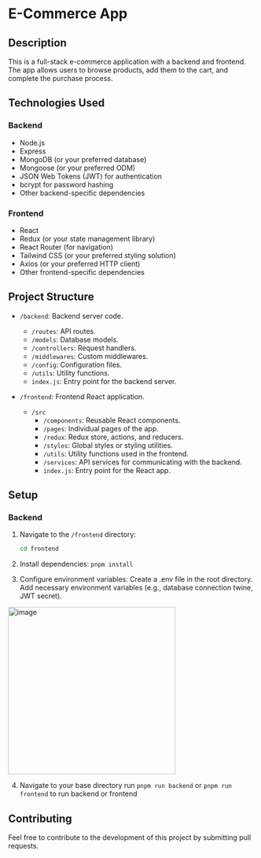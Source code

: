 # E-Commerce App

## Description

This is a full-stack e-commerce application with a backend and frontend. The app allows users to browse products, add them to the cart, and complete the purchase process.

## Technologies Used

### Backend

- Node.js
- Express
- MongoDB (or your preferred database)
- Mongoose (or your preferred ODM)
- JSON Web Tokens (JWT) for authentication
- bcrypt for password hashing
- Other backend-specific dependencies

### Frontend

- React
- Redux (or your state management library)
- React Router (for navigation)
- Tailwind CSS (or your preferred styling solution)
- Axios (or your preferred HTTP client)
- Other frontend-specific dependencies

## Project Structure

- `/backend`: Backend server code.
  - `/routes`: API routes.
  - `/models`: Database models.
  - `/controllers`: Request handlers.
  - `/middlewares`: Custom middlewares.
  - `/config`: Configuration files.
  - `/utils`: Utility functions.
  - `index.js`: Entry point for the backend server.

- `/frontend`: Frontend React application.
  - `/src`
    - `/components`: Reusable React components.
    - `/pages`: Individual pages of the app.
    - `/redux`: Redux store, actions, and reducers.
    - `/styles`: Global styles or styling utilities.
    - `/utils`: Utility functions used in the frontend.
    - `/services`: API services for communicating with the backend.
    - `index.js`: Entry point for the React app.

## Setup

### Backend

1. Navigate to the `/frontend` directory:

   ```bash
   cd frontend
2. Install dependencies:
 `pnpm install`

3. Configure environment variables:
  Create a .env file in the root directory.
  Add necessary environment variables (e.g., database connection twine, JWT secret).

  <img width="340" alt="image" src="https://github.com/aadish-rahman/E-Commerce-App/assets/152465910/6ac6868c-2b3e-45d2-b983-157c3cd5bbbc">

4. Navigate to your base directory 
  run `pnpm run backend` or `pnpm run frontend` to run backend or frontend

## Contributing
Feel free to contribute to the development of this project by submitting pull requests.


